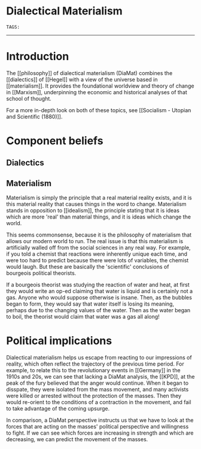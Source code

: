 # Dialectical Materialism
`TAGS:`

---
# Introduction
The [[philosophy]] of dialectical materialism (DiaMat) combines the [[dialectics]] of [[Hegel]] with a view of the universe based in [[materialism]]. It provides the foundational worldview and theory of change in [[Marxism]], underpinning the economic and historical analyses of that school of thought. 

For a more in-depth look on both of these topics, see [[Socialism - Utopian and Scientific (1880)]]. 

# Component beliefs
## Dialectics


## Materialism
Materialism is simply the principle that a real material reality exists, and it is this material reality that causes things in the word to change. Materialism stands in opposition to [[idealism]], the principle stating that it is ideas which are more 'real' than material things, and it is ideas which change the world. 

This seems commonsense, because it is the philosophy of materialism that allows our modern world to run. The real issue is that this materialism is artificially walled off from the social sciences in any real way. For example, if you told a chemist that reactions were inherently unique each time, and were too hard to predict because there were lots of variables, the chemist would laugh. But these are basically the 'scientific' conclusions of bourgeois political theorists.

If a bourgeois theorist was studying the reaction of water and heat, at first they would write an op-ed claiming that water is liquid and is certainly not a gas. Anyone who would suppose otherwise is insane. Then, as the bubbles began to form, they would say that water itself is losing its meaning, perhaps due to the changing values of the water. Then as the water began to boil, the theorist would claim that water was a gas all along!

# Political implications
Dialectical materialism helps us escape from reacting to our impressions of reality, which often reflect the trajectory of the previous time period. For example, to relate this to the revolutionary events in [[Germany]] in the 1910s and 20s, we can see that lacking a DiaMat analysis, the [[KPD]], at the peak of the fury believed that the anger would continue. When it began to disspate, they were isolated from the mass movement, and many activists were killed or arrested without the protection of the masses. Then they would re-orient to the conditions of a contraction in the movement, and fail to take advantage of the coming upsurge. 

In comparison, a DiaMat perspective instructs us that we have to look at the forces that are acting on the masses' political perspective and willingness to fight. If we can see which forces are increasing in strength and which are decreasing, we can predict the movement of the masses. 